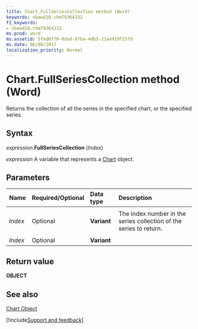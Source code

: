 ```yaml
---
title: Chart.FullSeriesCollection method (Word)
keywords: vbawd10.chm79364332
f1_keywords:
- vbawd10.chm79364332
ms.prod: word
ms.assetid: 5fed6ff0-0dad-87ba-4db5-21ae919f25fd
ms.date: 06/08/2017
localization_priority: Normal
---
```



# Chart.FullSeriesCollection method (Word)

Returns the collection of all the series in the specified chart, or the specified series.


## Syntax

_expression_.**FullSeriesCollection** (_Index_)

 _expression_ A variable that represents a [Chart](./Word.Chart.md) object.


## Parameters



|Name|Required/Optional|Data type|Description|
|:-----|:-----|:-----|:-----|
|||||
| _Index_|Optional|**Variant**|The index number in the series collection of the series to return.|
|||||
| _Index_|Optional|**Variant**||

## Return value

 **OBJECT**


## See also


[Chart Object](Word.Chart.md)

[!include[Support and feedback](~/includes/feedback-boilerplate.md)]